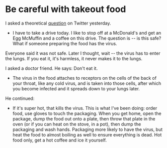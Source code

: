 # Be careful with takeout food
I asked a theoretical <a href="https://twitter.com/davewiner/status/1239548652504391680">question</a> on Twitter yesterday.  
* I have to take a drive today. I like to stop off at a McDonald's and get an Egg McMuffin and a coffee on this drive. The question is -- is this safe? What if someone preparing the food has the virus.

Everyone said it was not safe. Later I thought, wait -- the virus has to enter the lungs. If you eat it, it's harmless, it never makes it to the lungs. 

I asked a doctor friend. He says: Don't eat it.
* The virus in the food attaches to receptors on the cells of the back of your throat, like any cold virus, and is taken into those cells, after which you become infected and it spreads down to your lungs later. 

He continued:
* If it's super hot, that kills the virus. This is what I've been doing: order food, use gloves to touch the packaging. When you get home, open the package, dump the food out onto a plate, then throw that plate in the oven (or if you can heat on the stove, in a pot), then dump the packaging and wash hands. Packaging more likely to have the virus, but heat the food to almost boiling as well to ensure everything is dead. Hot food only, get a hot coffee and ice it yourself. 

